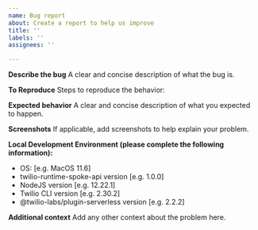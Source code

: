 ```yaml
---
name: Bug report
about: Create a report to help us improve
title: ''
labels: ''
assignees: ''

---
```


**Describe the bug**
A clear and concise description of what the bug is.

**To Reproduce**
Steps to reproduce the behavior:

**Expected behavior**
A clear and concise description of what you expected to happen.

**Screenshots**
If applicable, add screenshots to help explain your problem.

**Local Development Environment (please complete the following information):**
 - OS: [e.g. MacOS 11.6]
 - twilio-runtime-spoke-api version [e.g. 1.0.0]
 - NodeJS version [e.g. 12.22.1]
 - Twilio CLI version [e.g. 2.30.2]
 - @twilio-labs/plugin-serverless version [e.g. 2.2.2]

**Additional context**
Add any other context about the problem here.
